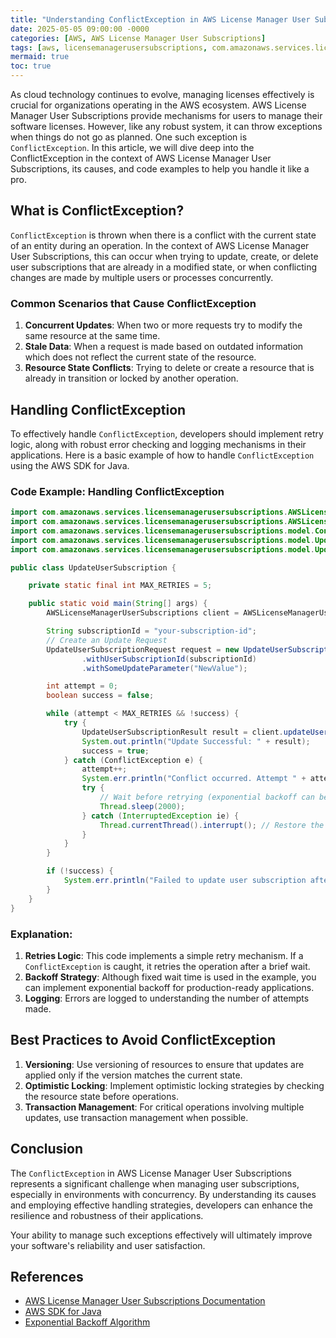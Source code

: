```yaml
---
title: "Understanding ConflictException in AWS License Manager User Subscriptions"
date: 2025-05-05 09:00:00 -0000
categories: [AWS, AWS License Manager User Subscriptions]
tags: [aws, licensemanagerusersubscriptions, com.amazonaws.services.licensemanagerusersubscriptions.model]
mermaid: true
toc: true
---
```



As cloud technology continues to evolve, managing licenses effectively is crucial for organizations operating in the AWS ecosystem. AWS License Manager User Subscriptions provide mechanisms for users to manage their software licenses. However, like any robust system, it can throw exceptions when things do not go as planned. One such exception is `ConflictException`. In this article, we will dive deep into the ConflictException in the context of AWS License Manager User Subscriptions, its causes, and code examples to help you handle it like a pro.

## What is ConflictException?

`ConflictException` is thrown when there is a conflict with the current state of an entity during an operation. In the context of AWS License Manager User Subscriptions, this can occur when trying to update, create, or delete user subscriptions that are already in a modified state, or when conflicting changes are made by multiple users or processes concurrently.

### Common Scenarios that Cause ConflictException

1. **Concurrent Updates**: When two or more requests try to modify the same resource at the same time.
2. **Stale Data**: When a request is made based on outdated information which does not reflect the current state of the resource.
3. **Resource State Conflicts**: Trying to delete or create a resource that is already in transition or locked by another operation.

## Handling ConflictException

To effectively handle `ConflictException`, developers should implement retry logic, along with robust error checking and logging mechanisms in their applications. Here is a basic example of how to handle `ConflictException` using the AWS SDK for Java.

### Code Example: Handling ConflictException

```java
import com.amazonaws.services.licensemanagerusersubscriptions.AWSLicenseManagerUserSubscriptions;
import com.amazonaws.services.licensemanagerusersubscriptions.AWSLicenseManagerUserSubscriptionsClientBuilder;
import com.amazonaws.services.licensemanagerusersubscriptions.model.ConflictException;
import com.amazonaws.services.licensemanagerusersubscriptions.model.UpdateUserSubscriptionRequest;
import com.amazonaws.services.licensemanagerusersubscriptions.model.UpdateUserSubscriptionResult;

public class UpdateUserSubscription {

    private static final int MAX_RETRIES = 5;

    public static void main(String[] args) {
        AWSLicenseManagerUserSubscriptions client = AWSLicenseManagerUserSubscriptionsClientBuilder.defaultClient();

        String subscriptionId = "your-subscription-id";
        // Create an Update Request
        UpdateUserSubscriptionRequest request = new UpdateUserSubscriptionRequest()
                .withUserSubscriptionId(subscriptionId)
                .withSomeUpdateParameter("NewValue");

        int attempt = 0;
        boolean success = false;

        while (attempt < MAX_RETRIES && !success) {
            try {
                UpdateUserSubscriptionResult result = client.updateUserSubscription(request);
                System.out.println("Update Successful: " + result);
                success = true;
            } catch (ConflictException e) {
                attempt++;
                System.err.println("Conflict occurred. Attempt " + attempt + " of " + MAX_RETRIES);
                try {
                    // Wait before retrying (exponential backoff can be implemented for better handling)
                    Thread.sleep(2000);
                } catch (InterruptedException ie) {
                    Thread.currentThread().interrupt(); // Restore the interrupted status
                }
            }
        }

        if (!success) {
            System.err.println("Failed to update user subscription after " + MAX_RETRIES + " attempts.");
        }
    }
}
```

### Explanation:

1. **Retries Logic**: This code implements a simple retry mechanism. If a `ConflictException` is caught, it retries the operation after a brief wait.
2. **Backoff Strategy**: Although fixed wait time is used in the example, you can implement exponential backoff for production-ready applications.
3. **Logging**: Errors are logged to understanding the number of attempts made.

## Best Practices to Avoid ConflictException

1. **Versioning**: Use versioning of resources to ensure that updates are applied only if the version matches the current state.
2. **Optimistic Locking**: Implement optimistic locking strategies by checking the resource state before operations.
3. **Transaction Management**: For critical operations involving multiple updates, use transaction management when possible.

## Conclusion

The `ConflictException` in AWS License Manager User Subscriptions represents a significant challenge when managing user subscriptions, especially in environments with concurrency. By understanding its causes and employing effective handling strategies, developers can enhance the resilience and robustness of their applications. 

Your ability to manage such exceptions effectively will ultimately improve your software's reliability and user satisfaction.

## References

- [AWS License Manager User Subscriptions Documentation](https://docs.aws.amazon.com/license-manager/latest/userguide/license-manager-user-subscriptions.html)
- [AWS SDK for Java](https://aws.amazon.com/sdk-for-java/)
- [Exponential Backoff Algorithm](https://aws.amazon.com/blogs/aws/implementing-exponential-backoff/)